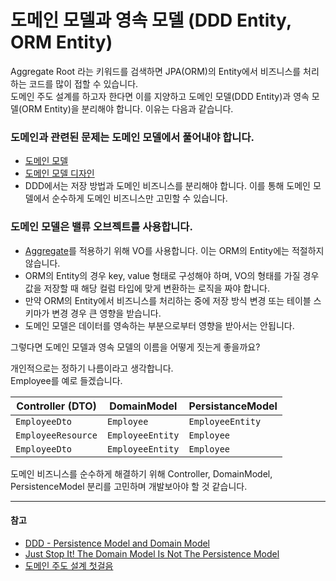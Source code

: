 # 도메인 모델과 영속 모델 (DDD Entity, ORM Entity)

Aggregate Root 라는 키워드를 검색하면 JPA(ORM)의 Entity에서 비즈니스를 처리하는 코드를 많이 접할 수 있습니다.   
도메인 주도 설계를 하고자 한다면 이를 지양하고 도메인 모델(DDD Entity)과 영속 모델(ORM Entity)을 분리해야 합니다. 이유는 다음과 같습니다.

### 도메인과 관련된 문제는 도메인 모델에서 풀어내야 합니다.

* [도메인 모델](https://martinfowler.com/eaaCatalog/domainModel.html)
* [도메인 모델 디자인](https://learn.microsoft.com/ko-kr/dotnet/architecture/microservices/microservice-ddd-cqrs-patterns/microservice-domain-model#the-domain-entity-pattern)
* DDD에서는 저장 방법과 도메인 비즈니스를 분리해야 합니다. 이를 통해 도메인 모델에서 순수하게 도메인 비즈니스만 고민할 수 있습니다.

### 도메인 모델은 밸류 오브젝트를 사용합니다.

* [Aggregate](https://martinfowler.com/bliki/DDD_Aggregate.html)를 적용하기 위해 VO를 사용합니다. 이는 ORM의 Entity에는 적절하지 않습니다.
* ORM의 Entity의 경우 key, value 형태로 구성해야 하며, VO의 형태를 가질 경우 값을 저장할 때 해당 컬럼 타입에 맞게 변환하는 로직을 짜야 합니다.
* 만약 ORM의 Entity에서 비즈니스를 처리하는 중에 저장 방식 변경 또는 테이블 스키마가 변경 경우 큰 영향을 받습니다.
* 도메인 모델은 데이터를 영속하는 부분으로부터 영향을 받아서는 안됩니다.

그렇다면 도메인 모델과 영속 모델의 이름을 어떻게 짓는게 좋을까요?

개인적으로는 정하기 나름이라고 생각합니다.   
Employee를 예로 들겠습니다.

| Controller (DTO)   | DomainModel      | PersistanceModel |
|--------------------|------------------|-------------|
| `EmployeeDto`      | `Employee`       | `EmployeeEntity` |
| `EmployeeResource` | `EmployeeEntity` | `Employee`  |
| `EmployeeDto`       | `EmployeeEntity` | `Employee`  |

도메인 비즈니스를 순수하게 해결하기 위해 Controller, DomainModel, PersistenceModel 분리를 고민하며 개발보아야 할 것 같습니다.

---

#### 참고

* [DDD - Persistence Model and Domain Model](https://stackoverflow.com/questions/14024912/ddd-persistence-model-and-domain-model)
* [Just Stop It! The Domain Model Is Not The Persistence Model](https://blog.sapiensworks.com/post/2012/04/07/Just-Stop-It!-The-Domain-Model-Is-Not-The-Persistence-Model.aspx)
* [도메인 주도 설계 첫걸음](https://books.google.co.kr/books?id=rEMtzwEACAAJ&dq=%EB%8F%84%EB%A9%94%EC%9D%B8+%EC%A3%BC%EB%8F%84+%EC%84%A4%EA%B3%84+%EC%B2%AB%EA%B1%B8%EC%9D%8C&hl=ko&sa=X&redir_esc=y)
